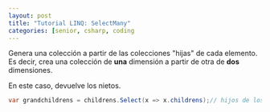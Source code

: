 ```yaml
---
layout: post
title: "Tutorial LINQ: SelectMany"
categories: [senior, csharp, coding
---
```


Genera una colección a partir de las colecciones "hijas" de cada elemento<!--more-->. Es decir, crea una colección de **una** dimensión a partir de otra de **dos** dimensiones.

En este caso, devuelve los nietos.

```csharp
var grandchildrens = childrens.Select(x => x.childrens);// hijos de los hijos.
```
